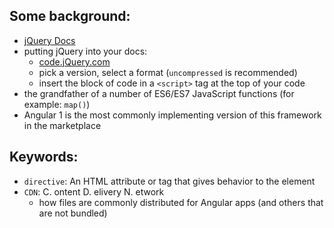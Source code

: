 ## Some background:
- [jQuery Docs](jQuery.com)
- putting jQuery into your docs:
    - [code.jQuery.com](code.jQuery.com)
    - pick a version, select a format (`uncompressed` is recommended)
    - insert the block of code in a `<script>` tag at the top of your code 
- the grandfather of a number of ES6/ES7 JavaScript functions (for example: `map()`)
- Angular 1 is the most commonly implementing version of this framework in the marketplace

## Keywords:
- `directive`: An HTML attribute or tag that gives behavior to the element
- `CDN`: C. ontent D. elivery N. etwork
    - how files are commonly distributed for Angular apps (and others that are not bundled)

